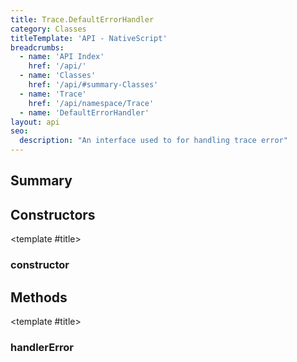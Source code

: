 ```yaml
---
title: Trace.DefaultErrorHandler
category: Classes
titleTemplate: 'API - NativeScript'
breadcrumbs: 
  - name: 'API Index'
    href: '/api/'
  - name: 'Classes'
    href: '/api/#summary-Classes'
  - name: 'Trace'
    href: '/api/namespace/Trace'
  - name: 'DefaultErrorHandler'
layout: api
seo:
  description: "An interface used to for handling trace error"
---
```


<!-- This page is auto generated, do not edit manually. -->
<!-- Run "yarn generate:api-docs" to regenerate -->

<script setup lang="ts">
  import { provide } from "vue";
  import API_DATA from "./Trace-DefaultErrorHandler.data.json";
  
  provide('API_DATA', API_DATA);
</script>

<APIRefHierarchy v-once />

<APIRefComment commentBase64="eyJibG9ja1RhZ3MiOltdLCJtb2RpZmllclRhZ3MiOnt9LCJzdW1tYXJ5IjpbeyJraW5kIjoidGV4dCIsInRleHQiOiJBbiBpbnRlcmZhY2UgdXNlZCB0byBmb3IgaGFuZGxpbmcgdHJhY2UgZXJyb3IifV19" v-once />

## <Heading ignore>Summary</Heading>

<APIRefSummary v-once />

## Constructors

<div class="">

<APIRef for="5161" v-once>

<template #title>

### constructor

</template>

</APIRef>

</div>

## Methods

<div class="">

<APIRef for="5163" v-once>

<template #title>

### handlerError

</template>

</APIRef>

</div>
